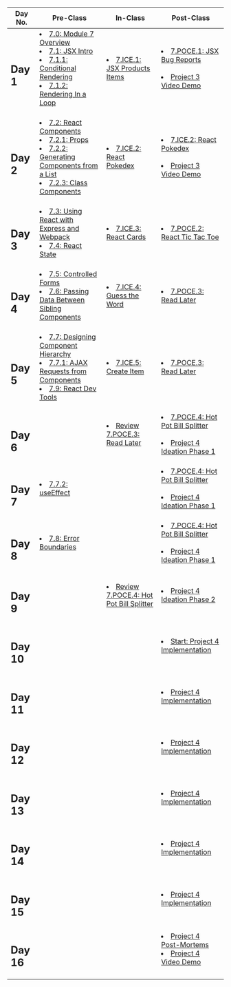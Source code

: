 |Day No.|Pre-Class|In-Class|Post-Class|
| --- | --- | --- | --- |
|<h2>Day 1</h2>|<li>[7.0: Module 7 Overview](day-1/pre-class/7.0-module-7-overview.md)</li><li>[7.1: JSX Intro](day-1/pre-class/7.1-jsx-intro.md)</li><li>[7.1.1: Conditional Rendering](day-1/pre-class/7.1.1-conditional-rendering.md)</li><li>[7.1.2: Rendering In a Loop](day-1/pre-class/7.1.2-rendering-in-a-loop.md)</li><br>|<li>[7.ICE.1: JSX Products Items](day-1/in-class/7.ice.1-product-rendering.md)</li><br>|<li>[7.POCE.1: JSX Bug Reports](day-1/post-class/7.poce.1-bugs.md)</li><br><li>[Project 3 Video Demo](day-1/post-class/project-3-full-stack-game.md)</li><br>|
|<h2>Day 2</h2>|<li>[7.2: React Components](day-2/pre-class/7.2-react-components.md)</li><li>[7.2.1: Props](day-2/pre-class/7.2.1-props.md)</li><li>[7.2.2: Generating Components from a List](day-2/pre-class/7.2.2-generating-components-from-a-list.md)</li><li>[7.2.3: Class Components](day-2/pre-class/7.2.3-class-components.md)</li><br>|<li>[7.ICE.2: React Pokedex](day-2/in-class/7.ice.2-pokedex.md)</li><br>|<li>[7.ICE.2: React Pokedex](day-2/post-class/7.ice.2-pokedex.md)</li><br><li>[Project 3 Video Demo](day-2/post-class/project-3-full-stack-game.md)</li><br>|
|<h2>Day 3</h2>|<li>[7.3: Using React with Express and Webpack](day-3/pre-class/7.3-using-react-with-express-and-webpack.md)</li><li>[7.4: React State](day-3/pre-class/7.4-react-state.md)</li><br>|<li>[7.ICE.3: React Cards](day-3/in-class/7.ice.3-react-cards.md)</li><br>|<li>[7.POCE.2: React Tic Tac Toe](day-3/post-class/7.poce.2-react-tic-tac-toe.md)</li><br>|
|<h2>Day 4</h2>|<li>[7.5: Controlled Forms](day-4/pre-class/7.5-controlled-forms.md)</li><li>[7.6: Passing Data Between Sibling Components](day-4/pre-class/7.6-passing-data-between-sibling-components.md)</li><br>|<li>[7.ICE.4: Guess the Word](day-4/in-class/7.ice.4-guess-the-word.md)</li><br>|<li>[7.POCE.3: Read Later](day-4/post-class/7.poce.3-read-later.md)</li><br>|
|<h2>Day 5</h2>|<li>[7.7: Designing Component Hierarchy](day-5/pre-class/7.7-designing-component-hierarchy.md)</li><li>[7.7.1: AJAX Requests from Components](day-5/pre-class/7.7.1-ajax-requests-from-components.md)</li><li>[7.9: React Dev Tools](day-5/pre-class/7.9-react-dev-tools.md)</li><br>|<li>[7.ICE.5: Create Item](day-5/in-class/7.ice.5-create-item.md)</li><br>|<li>[7.POCE.3: Read Later](day-5/post-class/7.poce.3-read-later.md)</li><br>|
|<h2>Day 6</h2>|<br>|<li>[Review 7.POCE.3: Read Later](day-6/in-class/7.poce.3-read-later.md)</li><br>|<li>[7.POCE.4: Hot Pot Bill Splitter](day-6/post-class/7.poce.4-hot-pot-bill-splitter.md)</li><br><li>[Project 4 Ideation Phase 1](day-6/post-class/project-4-full-stack-react-app.md)</li><br>|
|<h2>Day 7</h2>|<li>[7.7.2: useEffect](day-7/pre-class/7.7.2-useeffect.md)</li><br>|<br>|<li>[7.POCE.4: Hot Pot Bill Splitter](day-7/post-class/7.poce.4-hot-pot-bill-splitter.md)</li><br><li>[Project 4 Ideation Phase 1](day-7/post-class/project-4-full-stack-react-app.md)</li><br>|
|<h2>Day 8</h2>|<li>[7.8: Error Boundaries](day-8/pre-class/7.8-error-boundaries.md)</li><br>|<br>|<li>[7.POCE.4: Hot Pot Bill Splitter](day-8/post-class/7.poce.4-hot-pot-bill-splitter.md)</li><br><li>[Project 4 Ideation Phase 1](day-8/post-class/project-4-full-stack-react-app.md)</li><br>|
|<h2>Day 9</h2>|<br>|<li>[Review 7.POCE.4: Hot Pot Bill Splitter](day-9/in-class/course-methodology.md)</li><br>|<li>[Project 4 Ideation Phase 2](day-9/post-class/project-4-full-stack-react-app.md)</li><br>|
|<h2>Day 10</h2>|<br>|<br>|<li>[Start: Project 4 Implementation](day-10/post-class/project-4-full-stack-react-app.md)</li><br>|
|<h2>Day 11</h2>|<br>|<br>|<li>[Project 4 Implementation](day-11/post-class/project-4-full-stack-react-app.md)</li><br>|
|<h2>Day 12</h2>|<br>|<br>|<li>[Project 4 Implementation](day-12/post-class/project-4-full-stack-react-app.md)</li><br>|
|<h2>Day 13</h2>|<br>|<br>|<li>[Project 4 Implementation](day-13/post-class/project-4-full-stack-react-app.md)</li><br>|
|<h2>Day 14</h2>|<br>|<br>|<li>[Project 4 Implementation](day-14/post-class/project-4-full-stack-react-app.md)</li><br>|
|<h2>Day 15</h2>|<br>|<br>|<li>[Project 4 Implementation](day-15/post-class/project-4-full-stack-react-app.md)</li><br>|
|<h2>Day 16</h2>|<br>|<br>|<li>[Project 4 Post-Mortems](day-16/post-class/course-methodology.md)</li><li>[Project 4 Video Demo](day-16/post-class/project-4-full-stack-react-app.md)</li><br>|

